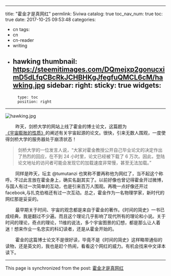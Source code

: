 
---
title: "霍金才是真网红"
permlink: 5iviwa
catalog: true
toc_nav_num: true
toc: true
date: 2017-10-25 09:53:48
categories:
- cn
tags:
- cn
- cn-reader
- writing
- hawking
thumbnail: https://steemitimages.com/DQmejxp2gonucximD5dLfqCBcRkJCHBHKgJfegfuQMCL6cM/hawking.jpg
sidebar:
    right:
        sticky: true
widgets:
    -
        type: toc
        position: right
---


![hawking.jpg](https://steemitimages.com/DQmejxp2gonucximD5dLfqCBcRkJCHBHKgJfegfuQMCL6cM/hawking.jpg)

&nbsp;&nbsp;&nbsp;&nbsp;&nbsp;&nbsp;&nbsp;&nbsp;昨天，剑桥大学的网站上线了霍金的博士论文，这篇题为[《宇宙膨胀的性质》](http://schema.lib.cam.ac.uk/PR-PHD-05437_CUDL2017-reduced.pdf)的阐述有关宇宙起源的论文。很快，引来无数人围观，一度使得剑桥大学的服务器处于崩溃状态！

>剑桥大学的一位发言人说，“大家对霍金教授公开自己毕业论文的决定作出了热烈的回应，在不到 24 小时里，论文已经被下载了 6 万次。因此，登陆论文地址的访问者可能会发现它的加载速度非常慢，甚至无法加载。”

&nbsp;&nbsp;&nbsp;&nbsp;&nbsp;&nbsp;&nbsp;&nbsp;同样是昨天，坛主 @tumutanzi 也笑称不要再称他为网红了，当不起这个称呼。不过此言放在霍金身上，确实名副其实了。以前好像也曾记得霍金开过微博，与国人有过一次简单的互动，也是引来百万人围观。再晚一点好像还开过facebook,与扎克伯格还有过一次互动。总之，霍金作为一名物理学家，新时代的网红那是妥妥的。

&nbsp;&nbsp;&nbsp;&nbsp;&nbsp;&nbsp;&nbsp;&nbsp;最早期关于时间、宇宙的观念都是来自于霍金的著作。《时间的简史》一书已成经典，我是翻过不少遍。而且这个理论几乎影响了现代所有的理论和小说。关于时间的理论，奇点的理论，11维的说法，多个宇宙图景的幻想，都是那么让人着迷！想来作业一名忠实的科幻读者，还是从霍金开始的。

&nbsp;&nbsp;&nbsp;&nbsp;&nbsp;&nbsp;&nbsp;&nbsp;霍金的这篇博士论文不是很好读，毕竟不是《时间的简史》这样略带通俗的读物，还是英文的，我也是赶个热闹，看看这个网红的威力。有机会找来中文译本读下。

- - -

This page is synchronized from the post: [霍金才是真网红](https://steemit.com/@lemooljiang/5iviwa)
